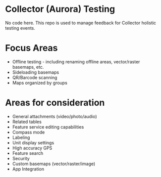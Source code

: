 # Collector (Aurora) Testing
No code here. This repo is used to manage feedback for Collector holistic testing events.

# Focus Areas
- Offline testing - including renaming offline areas, vector/raster basemaps, etc. 
- Sideloading basemaps
- QR/Barcode scanning
- Maps organized by groups

# Areas for consideration
- General attachments (video/photo/audio)
- Related tables
- Feature service editing capabilities 
- Compass mode
- Labeling
- Unit display settings
- High accuracy GPS
- Feature search
- Security
- Custom basemaps (vector/raster/image)
- App Integration
